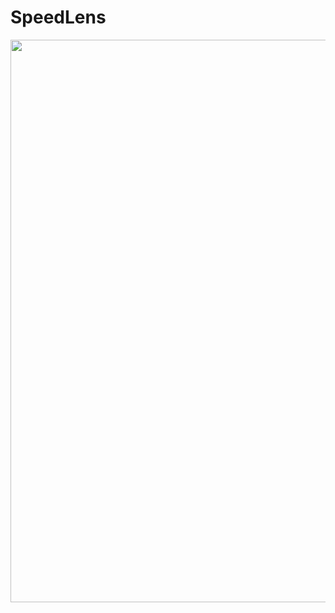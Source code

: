# SpeedLens

<img src="https://github.com/thewh1teagle/SpeedLens/assets/61390950/915c71cc-fde5-4f8a-b7a0-4eceb5158361" width=900>
